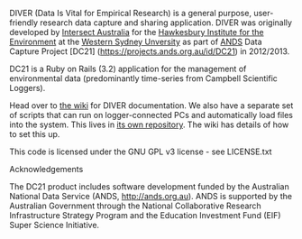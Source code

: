 DIVER (Data Is Vital for Empirical Research) is a general purpose, user-friendly research data capture and sharing application. DIVER was originally developed by [Intersect Australia](http://www.intersect.org.au/) for the [Hawkesbury Institute for the Environment](http://www.westernsydney.edu.au/hie) at the [Western Sydney Unversity](http://www.westernsydney.edu.au/) as part of [ANDS](http://www.ands.org.au/) Data Capture Project [DC21] (https://projects.ands.org.au/id/DC21) in 2012/2013.

DC21 is a Ruby on Rails (3.2) application for the management of environmental data (predominantly time-series from Campbell Scientific Loggers).

Head over to [the wiki](https://github.com/IntersectAustralia/dc21/wiki) for DIVER documentation.
We also have a separate set of scripts that can run on logger-connected PCs and automatically load files into the system. This lives in [its own repository](https://github.com/IntersectAustralia/restful-api-uploader). The wiki has details of how to set this up.

This code is licensed under the GNU GPL v3 license - see LICENSE.txt

Acknowledgements

The DC21 product includes software development funded by the Australian National Data Service (ANDS, http://ands.org.au). ANDS is supported by the Australian Government through the National Collaborative Research Infrastructure Strategy Program and the Education Investment Fund (EIF) Super Science Initiative.
